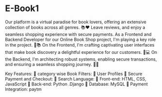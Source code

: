 # E-Book1
Our platform is a virtual paradise for book lovers, offering an extensive collection of books across all genres. 📚❤️
Leave reviews, and enjoy a seamless shopping experience with secure payments.
As a Frontend and Backend Developer for our Online Book Shop project, I'm playing a key role in the project. 🌟📚
 On the Frontend, I'm crafting captivating user interfaces that make book discovery a delightful experience for our customers. 🎨💻
 On the Backend, I'm architecting robust systems, enabling secure transactions, and ensuring a seamless shopping journey. 💾💡

Key Features:
 🌟 category wise Book Filters:
 🌟 User Profiles
 🌟 Secure Payment and Checkout:
 🌟 Search
Language:
 🔧 Front-end: HTML, CSS, JavaScript
 🔧 Back-end: Python .Django
 🔧 Database: MySQL
 🔧 Payment Integration: paytm
